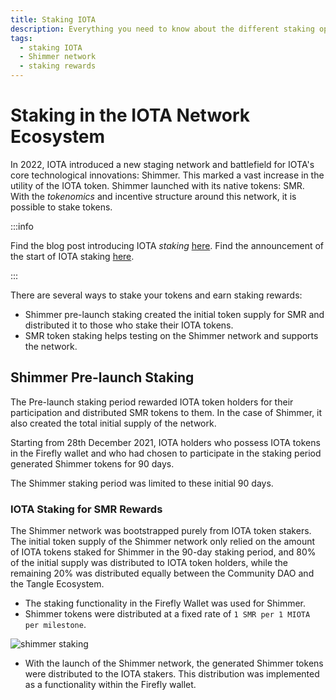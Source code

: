 ```yaml
---
title: Staking IOTA
description: Everything you need to know about the different staking opportunities in the IOTA and Shimmer networks.
tags:
  - staking IOTA
  - Shimmer network
  - staking rewards
---
```


# Staking in the IOTA Network Ecosystem

In 2022, IOTA introduced a new staging network and battlefield for IOTA's core technological innovations: Shimmer. This marked a vast increase in the utility of the IOTA token.
Shimmer launched with its native tokens: SMR. With the _tokenomics_ and incentive structure around this network, it is possible to stake tokens.

:::info

Find the blog post introducing IOTA _staking_ [here](https://blog.iota.org/introducing-iota-staking/).
Find the announcement of the start of IOTA staking [here](https://blog.iota.org/iota-staking-start/).

:::

There are several ways to stake your tokens and earn staking rewards:

- Shimmer pre-launch staking created the initial token supply for SMR and distributed it to those who stake their IOTA tokens.
- SMR token staking helps testing on the Shimmer network and supports the network.

## Shimmer Pre-launch Staking

The Pre-launch staking period rewarded IOTA token holders for their participation and distributed SMR tokens to them. In the case of Shimmer, it also created the total initial supply of the network.

Starting from 28th December 2021, IOTA holders who possess IOTA tokens in the Firefly wallet and who had chosen to participate in the staking period generated Shimmer tokens for 90 days.

The Shimmer staking period was limited to these initial 90 days.

### IOTA Staking for SMR Rewards

The Shimmer network was bootstrapped purely from IOTA token stakers. The initial token supply of the Shimmer network only relied on the amount of IOTA tokens staked for Shimmer in the 90-day staking period, and 80% of the initial supply was distributed to IOTA token holders, while the remaining 20% was distributed equally between the Community DAO and the Tangle Ecosystem.

- The staking functionality in the Firefly Wallet was used for Shimmer.
- Shimmer tokens were distributed at a fixed rate of `1 SMR per 1 MIOTA per milestone`.

![shimmer staking](/img/learn/iota-token/shimmer-staking.png)

- With the launch of the Shimmer network, the generated Shimmer tokens were distributed to the IOTA stakers. This distribution was implemented as a functionality within the Firefly wallet. 
